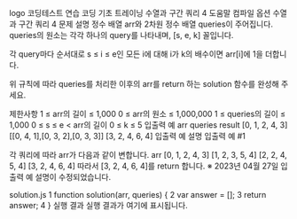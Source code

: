 logo
코딩테스트 연습
코딩 기초 트레이닝
수열과 구간 쿼리 4
도움말
컴파일 옵션
수열과 구간 쿼리 4
문제 설명
정수 배열 arr와 2차원 정수 배열 queries이 주어집니다. queries의 원소는 각각 하나의 query를 나타내며, [s, e, k] 꼴입니다.

각 query마다 순서대로 s ≤ i ≤ e인 모든 i에 대해 i가 k의 배수이면 arr[i]에 1을 더합니다.

위 규칙에 따라 queries를 처리한 이후의 arr를 return 하는 solution 함수를 완성해 주세요.

제한사항
1 ≤ arr의 길이 ≤ 1,000
0 ≤ arr의 원소 ≤ 1,000,000
1 ≤ queries의 길이 ≤ 1,000
0 ≤ s ≤ e < arr의 길이
0 ≤ k ≤ 5
입출력 예
arr	queries	result
[0, 1, 2, 4, 3]	[[0, 4, 1],[0, 3, 2],[0, 3, 3]]	[3, 2, 4, 6, 4]
입출력 예 설명
입출력 예 #1

각 쿼리에 따라 arr가 다음과 같이 변합니다.
arr
[0, 1, 2, 4, 3]
[1, 2, 3, 5, 4]
[2, 2, 4, 5, 4]
[3, 2, 4, 6, 4]
따라서 [3, 2, 4, 6, 4]를 return 합니다.
※ 2023년 04월 27일 입출력 예 설명이 수정되었습니다.

solution.js
1
function solution(arr, queries) {
2
    var answer = [];
3
    return answer;
4
}
실행 결과
실행 결과가 여기에 표시됩니다.